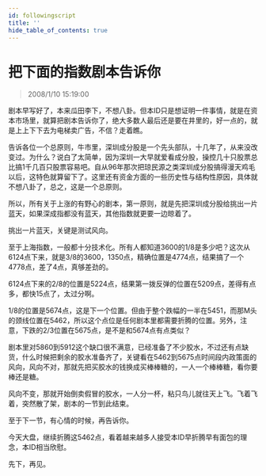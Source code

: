 ```yaml
---
id: followingscript 
title: ''
hide_table_of_contents: true
---
```


# 把下面的指数剧本告诉你

> 2008/1/10 15:19:00

<div style={{color: '#009900', fontWeight: '500', fontSize: '18px'}}>

剧本早写好了，本来瓜田李下，不想八卦。但本ID只是想证明一件事情，就是在资本市场里，就算把剧本告诉你了，绝大多数人最后还是要在井里的，好一点的，就是上上下下去为电梯卖广告，不信？走着瞧。
 
告诉各位一个总原则，牛市里，深圳成分股是一个先头部队，十几年了，从来没改变过。为什么？说白了太简单，因为深圳一大早就爱看成分股，操控几十只股票总比搞1千几百只股票容易吧。自从96年那次把琼民源之类深圳成分股搞得漫天鸡毛以后，这特色就算留下了。这里还有资金方面的一些历史性与结构性原因，具体就不想八卦了，总之，这是一个总原则。
 
所以，所有关于上涨的有野心的剧本，第一原则，就是先把深圳成分股给挑出一片蓝天，如果深成指都没有蓝天，其他指数就更要一边晾着了。
 
挑出一片蓝天，关键是测试风向。
 
至于上海指数，一般都十分技术化。所有人都知道3600的1/8是多少吧？这次从6124点下来，就是3/8的3600，1350点，精确位置是4774点，结果搞了一个4778点，差了4点，真够差劲的。
 
6124点下来的2/8的位置是5224点，结果第一拨反弹的位置在5209点，差得有点多，都快15点了，太过分啊。
 
1/8的位置是5674点，这是下一个位置。但由于整个跌幅的一半在5451，而那M头的颈线位置在5462，所以这个点位是任何剧本里都需要折腾的位置。另外，注意，下跌的2/3位置在5675点，是不是和5674点有点类似？
 
剧本里对5860到5912这个缺口很不满意，已经准备了不少胶水，不过还有点缺货，什么时候把剩余的胶水准备齐了，关键看在5462到5675点时间段内政策面的风向，风向不对，那就先把买胶水的钱换成买棒棒糖的，一人一个棒棒糖，看你要棒还是糖。
 
风向不变，那就开始倒卖假冒的胶水，一人分一杯，粘只鸟儿就往天上飞。飞着飞着，突然散了架，剧本的一节到此结束。
 
至于下一节，有心情的时候，再告诉你。
 
今天大盘，继续折腾这5462点，看着越来越多人接受本ID早折腾早有面包的理念，本ID相当欣慰。
 
先下，再见。 

</div>